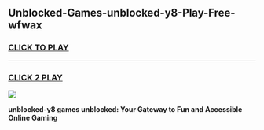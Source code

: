 
## Unblocked-Games-unblocked-y8-Play-Free-wfwax
<h3>
<a href="https://premium76.site?title=unblocked-y8&ref=18A1">CLICK TO PLAY</a></h3>
<hr>

<h3>
<a href="https://premium76.site?title=unblocked-y8&ref=18A1">CLICK 2 PLAY</a>
  
</h3>

<a href="https://premium76.site?title=unblocked-y8&ref=18A1"><img src="https://clearcache.store/games.png"></a>


**unblocked-y8 games unblocked: Your Gateway to Fun and Accessible Online Gaming**
